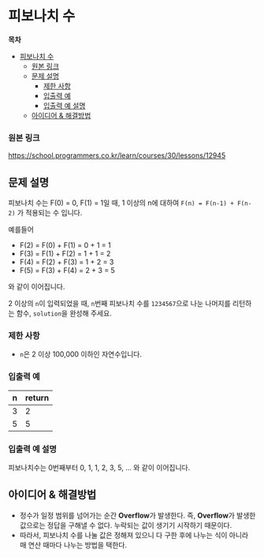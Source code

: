 # 피보나치 수

**목차**

- [피보나치 수](#피보나치-수)
    - [원본 링크](#원본-링크)
  - [문제 설명](#문제-설명)
    - [제한 사항](#제한-사항)
    - [입출력 예](#입출력-예)
    - [입출력 예 설명](#입출력-예-설명)
  - [아이디어 & 해결방법](#아이디어--해결방법)

### 원본 링크

https://school.programmers.co.kr/learn/courses/30/lessons/12945

## 문제 설명

피보나치 수는 F(0) = 0, F(1) = 1일 때, 1 이상의 n에 대하여 `F(n) = F(n-1) + F(n-2)` 가 적용되는 수 입니다.

예를들어

- F(2) = F(0) + F(1) = 0 + 1 = 1
- F(3) = F(1) + F(2) = 1 + 1 = 2
- F(4) = F(2) + F(3) = 1 + 2 = 3
- F(5) = F(3) + F(4) = 2 + 3 = 5

와 같이 이어집니다.

2 이상의 `n`이 입력되었을 때, `n`번째 피보나치 수를 `1234567`으로 나눈 나머지를 리턴하는 함수, `solution`을 완성해 주세요.

### 제한 사항

- `n`은 2 이상 100,000 이하인 자연수입니다.

### 입출력 예

| n   | return |
| --- | ------ |
| 3   | 2      |
| 5   | 5      |

### 입출력 예 설명

피보나치수는 0번째부터 0, 1, 1, 2, 3, 5, ... 와 같이 이어집니다.

## 아이디어 & 해결방법

- 정수가 일정 범위를 넘어가는 순간 **Overflow**가 발생한다. 즉, **Overflow**가 발생한 값으로는 정답을 구해낼 수 없다. 누락되는 값이 생기기 시작하기 때문이다.
- 따라서, 피보나치 수를 나눌 값은 정해져 있으니 다 구한 후에 나누는 식이 아니라 매 연산 때마다 나누는 방법을 택한다.
